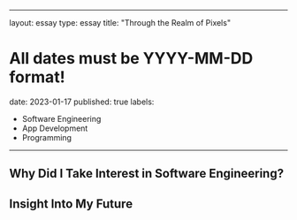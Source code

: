 
---
layout: essay
type: essay
title: "Through the Realm of Pixels"
# All dates must be YYYY-MM-DD format!
date: 2023-01-17
published: true
labels:
  - Software Engineering
  - App Development
  - Programming
---

## Why Did I Take Interest in Software Engineering?


## Insight Into My Future


